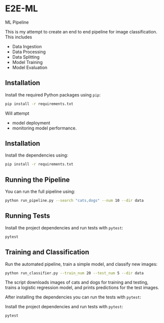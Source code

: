 # E2E-ML
ML Pipeline 

This is my attempt to create an end to end pipeline for image classification. This includes
- Data Ingestion
- Data Processing
- Data Splitting
- Model Training
- Model Evaluation

## Installation

Install the required Python packages using `pip`:

```bash
pip install -r requirements.txt
```

Will attempt
- model deployment
- monitoring model performance.


## Installation

Install the dependencies using:

```bash
pip install -r requirements.txt
```


## Running the Pipeline

You can run the full pipeline using:

```bash
python run_pipeline.py --search "cats,dogs" --num 10 --dir data
```

## Running Tests


Install the project dependencies and run tests with `pytest`:

```bash
pytest
```

## Training and Classification

Run the automated pipeline, train a simple model, and classify new images:

```bash
python run_classifier.py --train_num 20 --test_num 5 --dir data
```

The script downloads images of cats and dogs for training and testing, trains a
logistic regression model, and prints predictions for the test images.


After installing the dependencies you can run the tests with `pytest`:

Install the project dependencies and run tests with `pytest`:


```bash
pytest
```

